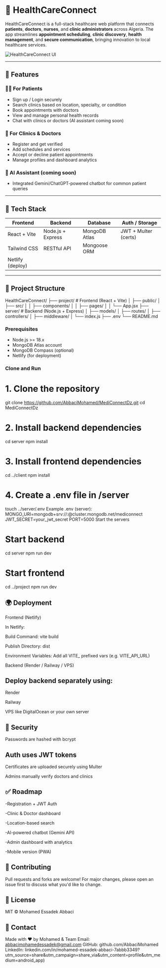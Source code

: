 # 🏥 HealthCareConnect

HealthCareConnect is a full-stack healthcare web platform that connects **patients**, **doctors**, **nurses**, and **clinic administrators** across Algeria. The app streamlines **appointment scheduling**, **clinic discovery**, **health management**, and **secure communication**, bringing innovation to local healthcare services.

![ HealthCareConnect UI](https://...)

---

## 🚀 Features

### 👨‍⚕️ For Patients
- Sign up / Login securely
- Search clinics based on location, specialty, or condition
- Book appointments with doctors
- View and manage personal health records
- Chat with clinics or doctors (AI assistant coming soon)

### 🏥 For Clinics & Doctors
- Register and get verified
- Add schedules and services
- Accept or decline patient appointments
- Manage profiles and dashboard analytics

### 🧠 AI Assistant (coming soon)
- Integrated Gemini/ChatGPT-powered chatbot for common patient queries

---

## 🧰 Tech Stack

| Frontend        | Backend            | Database      | Auth / Storage        |
|-----------------|--------------------|---------------|------------------------|
| React + Vite    | Node.js + Express  | MongoDB Atlas | JWT + Multer (certs)   |
| Tailwind CSS    | RESTful API        | Mongoose ORM  |                        |
| Netlify (deploy)|                    |               |                        |

---

## 📁 Project Structure

HealthCareConnect/
├── project/ # Frontend (React + Vite)
│ ├── public/
│ ├── src/
│ │ ├── components/
│ │ ├── pages/
│ │ └── App.jsx
├── server/ # Backend (Node.js + Express)
│ ├── models/
│ ├── routes/
│ ├── controllers/
│ ├── middleware/
│ └── index.js
├── .env
└── README.md

### Prerequisites
- Node.js >= 18.x
- MongoDB Atlas account
- MongoDB Compass (optional)
- Netlify (for deployment)

### Clone and Run

# 1. Clone the repository
git clone https://github.com/AbbaciMohamed/MediConnectDz.git
cd MediConnectDz

# 2. Install backend dependencies
cd server
npm install

# 3. Install frontend dependencies
cd ../client
npm install

# 4. Create a .env file in /server
touch ../server/.env
Example .env (server):
MONGO_URI=mongodb+srv://<user>:<pass>@cluster.mongodb.net/mediconnect
JWT_SECRET=your_jwt_secret
PORT=5000
Start the servers

# Start backend
cd server
npm run dev

# Start frontend
cd ../project
npm run dev

## 🌍 Deployment
Frontend (Netlify)

In Netlify:

Build Command: vite build

Publish Directory: dist

Environment Variables: Add all VITE_ prefixed vars (e.g. VITE_API_URL)

Backend (Render / Railway / VPS)

## Deploy backend separately using:

Render

Railway

VPS like DigitalOcean or your own server

## 🔐 Security
Passwords are hashed with bcrypt

## Auth uses JWT tokens

Certificates are uploaded securely using Multer

Admins manually verify doctors and clinics

## ✅ Roadmap
 -Registration + JWT Auth

 -Clinic & Doctor dashboard

 -Location-based search

 -AI-powered chatbot (Gemini API)

 -Admin dashboard with analytics

 -Mobile version (PWA)

## 🤝 Contributing
Pull requests and forks are welcome! For major changes, please open an issue first to discuss what you'd like to change.

## 📜 License
MIT © Mohamed Essadek Abbaci

## 📧 Contact
Made with ❤️ by Mohamed & Team
Email: abbacimohamedessadek@gmail.com
GitHub: github.com/AbbaciMohamed
LinkedIn: linkedin.com/in/mohamed-essadek-abbaci-7abbb3349?utm_source=share&utm_campaign=share_via&utm_content=profile&utm_medium=android_app)
